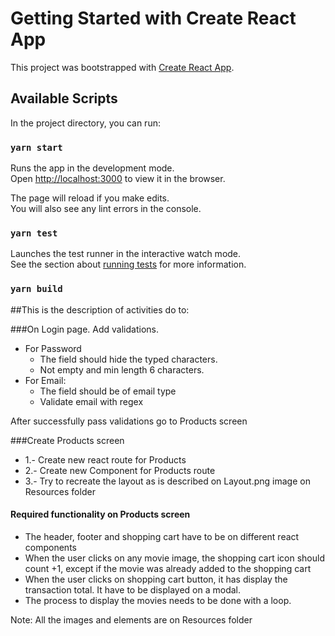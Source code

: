 # Getting Started with Create React App

This project was bootstrapped with [Create React App](https://github.com/facebook/create-react-app).

## Available Scripts

In the project directory, you can run:

### `yarn start`

Runs the app in the development mode.\
Open [http://localhost:3000](http://localhost:3000) to view it in the browser.

The page will reload if you make edits.\
You will also see any lint errors in the console.

### `yarn test`

Launches the test runner in the interactive watch mode.\
See the section about [running tests](https://facebook.github.io/create-react-app/docs/running-tests) for more information.

### `yarn build`

##This is the description of activities do to:

###On Login page.
Add validations. 
- For Password
  - The field should hide the typed characters.
  - Not empty and min length 6 characters.
- For Email:
  - The field should be of email type
  - Validate email with regex
  
After successfully pass validations go to Products screen

###Create Products screen
 - 1.- Create new react route for Products
 - 2.- Create new Component for Products route
 - 3.- Try to recreate the layout as is described on Layout.png image on Resources folder
 
#### Required functionality on Products screen
 - The header, footer and shopping cart have to be on different react components
 - When the user clicks on any movie image, the shopping cart icon should count +1, 
 except if the movie was already added to the shopping cart
 - When the user clicks on shopping cart button, it has display the transaction total. It have to be displayed on a modal.
 - The process to display the movies needs to be done with a loop.
 
Note: All the images and elements are on Resources folder
